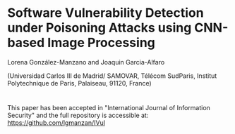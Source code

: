 # Software Vulnerability Detection under Poisoning Attacks using CNN-based Image Processing
Lorena González-Manzano and Joaquin Garcia-Alfaro 

(Universidad Carlos III de Madrid/ SAMOVAR, Télécom SudParis, Institut Polytechnique de Paris, Palaiseau, 91120, France)
#

This paper has been accepted in "International Journal of Information Security" and the full repository is accessible at:
https://github.com/lgmanzan/IVul
